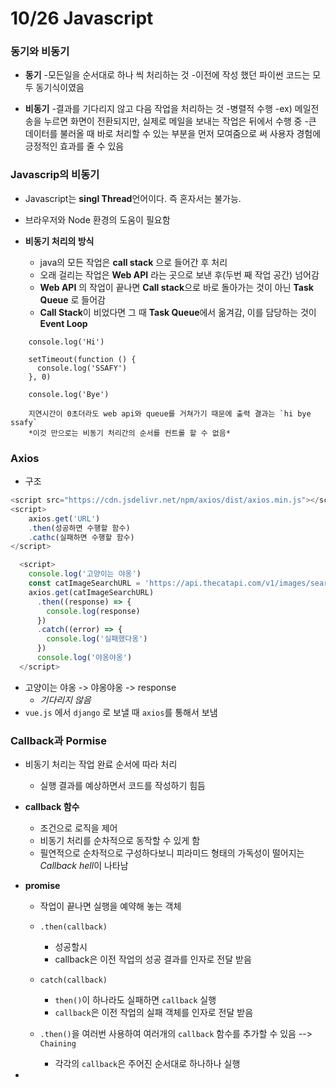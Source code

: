 
# 10/26 Javascript
### 동기와 비동기
- **동기**
	-모든일을 순서대로 하나 씩 처리하는 것
	-이전에 작성 했던 파이썬 코드는 모두 동기식이였음
	
- **비동기**
	-결과를 기다리지 않고 다음 작업을 처리하는 것
	-병렬적 수행
	-ex) 메일전송을 누르면 화면이 전환되지만, 실제로 메일을 보내는 작업은 뒤에서 수행 중
	-큰 데이터를 불러올 때 바로 처리할 수 있는 부분을 먼저 모여줌으로 써 사용자 경험에 긍정적인 효과를 줄 수 있음

### Javascrip의 비동기
- Javascript는 **singl Thread**언어이다. 즉 혼자서는 불가능.
- 브라우저와 Node 환경의 도움이 필요함

- **비동기 처리의 방식**
	- java의 모든 작업은 **call stack** 으로 들어간 후 처리
	- 오래 걸리는 작업은 **Web API** 라는 곳으로 보낸 후(두번 째 작업 공간) 넘어감
	- **Web API** 의 작업이 끝나면 **Call stack**으로 바로 돌아가는 것이 아닌 **Task Queue** 로 들어감
	- **Call Stack**이 비었다면 그 때 **Task Queue**에서 옮겨감, 이를 담당하는 것이 **Event Loop** 
```
    console.log('Hi')

    setTimeout(function () {
      console.log('SSAFY')
    }, 0)

    console.log('Bye')
```
		지연시간이 0초더라도 web api와 queue를 거쳐가기 때문에 출력 결과는 `hi bye ssafy`
	    *이것 만으로는 비동기 처리간의 순서를 컨트롤 할 수 없음*

### Axios
- 구조
```js
<script src="https://cdn.jsdelivr.net/npm/axios/dist/axios.min.js"></script>
<script>
	axios.get('URL')
	.then(성공하면 수행할 함수)
	.cathc(실패하면 수행할 함수)
</script>
```

```js
  <script>
    console.log('고양이는 야옹')
    const catImageSearchURL = 'https://api.thecatapi.com/v1/images/search'
    axios.get(catImageSearchURL)
      .then((response) => {
        console.log(response)
      })
      .catch((error) => {
        console.log('실패했다옹')
      })
      console.log('야옹야옹')
  </script>
```
- 고양이는 야옹 -> 야옹야옹 -> response
	- *기다리지 않음*
- `vue.js` 에서 `django` 로 보낼 때 `axios`를 통해서 보냄


### Callback과 Pormise
- 비동기 처리는 작업 완료 순서에 따라 처리
	- 실행 결과를 예상하면서 코드를 작성하기 힘듬

- **callback 함수**
	- 조건으로 로직을 제어
	- 비동기 처리를 순차적으로 동작할 수 있게 함
	- 필연적으로 순차적으로 구성하다보니 피라미드 형태의 가독성이 떨어지는 *Callback hell*이 나타남

- **promise**
	- 작업이 끝나면 실행을 예약해 놓는 객체
	- `.then(callback)`
		- 성공할시
		- callback은 이전 작업의 성공 결과를 인자로 전달 받음
	- `catch(callback)`
		- `then()`이 하나라도 실패하면 `callback` 실행
		- `callback`은 이전 작업의 실패 객체를 인자로 전달 받음

	- `.then()`을 여러번 사용하여 여러개의 `callback` 함수를 추가할 수 있음  --> `Chaining`
		- 각각의 `callback`은 주어진 순서대로 하나하나 실행
- 
